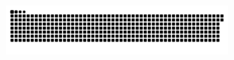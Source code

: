<picture>
  <source media="(prefers-color-scheme: dark)" srcset="https://raw.githubusercontent.com/MarineHakobyan/MarineHakobyan/39dcfb5da8d1bd1179c5227ebefff603e057f546/github-contribution-grid-snake-dark.svg" />
  <source media="(prefers-color-scheme: light)" srcset="https://raw.githubusercontent.com/MarineHakobyan/MarineHakobyan/39dcfb5da8d1bd1179c5227ebefff603e057f546/github-contribution-grid-snake.svg" />
  <img alt="github-snake" src="https://raw.githubusercontent.com/MarineHakobyan/MarineHakobyan/39dcfb5da8d1bd1179c5227ebefff603e057f546/github-contribution-grid-snake-dark.svg" />
</picture>
